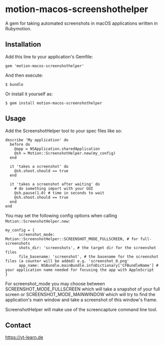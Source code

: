 # motion-macos-screenshothelper

A gem for taking automated screenshots in macOS applications written in Rubymotion.

## Installation

Add this line to your application's Gemfile:

    gem 'motion-macos-screenshothelper'

And then execute:

    $ bundle

Or install it yourself as:

    $ gem install motion-macos-screenshothelper

## Usage

Add the ScreenshotHelper tool to your spec files like so:

```
describe 'My application' do
  before do
    @app = NSApplication.sharedApplication
    @sh = Motion::ScreenshotHelper.new(my_config)
  end

  it 'takes a screenshot' do
    @sh.shoot.should == true
  end

  it 'takes a screenshot after waiting' do
  	# do something import with your GUI
  	@sh.pause(1.0) # time in seconds to wait
	@sh.shoot.should == true
  end
end
````

You may set the following config options when calling ```Motion::ScreenshotHelper.new```:

```
my_config = {
      screenshot_mode: Motion::ScreenshotHelper::SCREENSHOT_MODE_FULLSCREEN, # for full-screenshots
      shots_dir: 'screenshots', # the target dir for the screenshot files
      file_basename: 'screenshot', # the basename for the screenshot files (a counter will be added) e.g. 'screenshot_0.png'
      app_name: NSBundle.mainBundle.infoDictionary['CFBundleName'] # your application name needed for focusing the app with AppleScript
}
```

For screenshot_mode you may choose between SCREENSHOT_MODE_FULLSCREEN which will take a snapshot of your full screen or SCREENSHOT_MODE_MAINWINDOW which will try to find the application's main window and take a screenshot of this window's frame.

ScreenshotHelper will make use of the screencapture command line tool.

## Contact
https://vt-learn.de